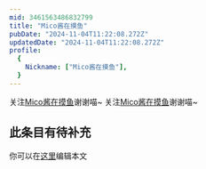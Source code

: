```yaml
---
mid: 3461563486832799
title: "Mico酱在摸鱼"
pubDate: "2024-11-04T11:22:08.272Z"
updatedDate: "2024-11-04T11:22:08.272Z"
profile:
  {
    Nickname: ["Mico酱在摸鱼"],
  }
---
```


关注[Mico酱在摸鱼](https://space.bilibili.com/3461563486832799)谢谢喵~ 关注[Mico酱在摸鱼](https://space.bilibili.com/3461563486832799)谢谢喵~

## 此条目有待补充
你可以在[这里](https://github.com/Yuhanawa/VTuber.ICU/edit/master/src/content/v/Mico酱在摸鱼/index.md)编辑本文
